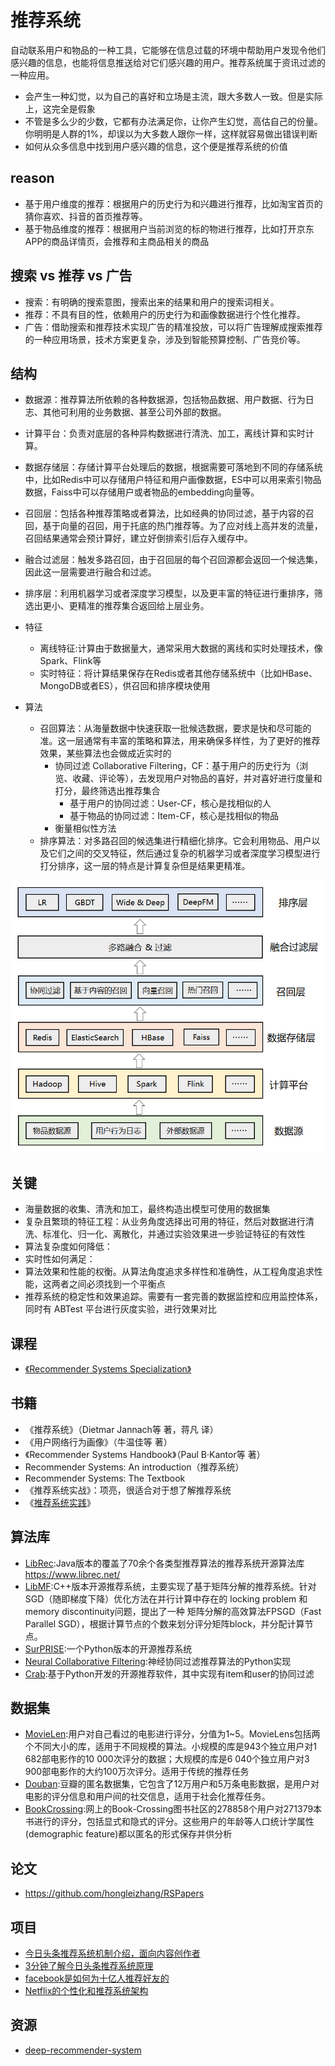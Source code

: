# 推荐系统

自动联系用户和物品的一种工具，它能够在信息过载的环境中帮助用户发现令他们感兴趣的信息，也能将信息推送给对它们感兴趣的用户。推荐系统属于资讯过滤的一种应用。

* 会产生一种幻觉，以为自己的喜好和立场是主流，跟大多数人一致。但是实际上，这完全是假象
* 不管是多么少的少数，它都有办法满足你，让你产生幻觉，高估自己的份量。你明明是人群的1%，却误以为大多数人跟你一样，这样就容易做出错误判断
* 如何从众多信息中找到用户感兴趣的信息，这个便是推荐系统的价值

## reason

* 基于用户维度的推荐：根据用户的历史行为和兴趣进行推荐，比如淘宝首页的猜你喜欢、抖音的首页推荐等。
* 基于物品维度的推荐：根据用户当前浏览的标的物进行推荐，比如打开京东APP的商品详情页，会推荐和主商品相关的商品

## 搜索 vs 推荐 vs 广告

* 搜索：有明确的搜索意图，搜索出来的结果和用户的搜索词相关。
* 推荐：不具有目的性，依赖用户的历史行为和画像数据进行个性化推荐。
* 广告：借助搜索和推荐技术实现广告的精准投放，可以将广告理解成搜索推荐的一种应用场景，技术方案更复杂，涉及到智能预算控制、广告竞价等。

## 结构

* 数据源：推荐算法所依赖的各种数据源，包括物品数据、用户数据、行为日志、其他可利用的业务数据、甚至公司外部的数据。
* 计算平台：负责对底层的各种异构数据进行清洗、加工，离线计算和实时计算。
* 数据存储层：存储计算平台处理后的数据，根据需要可落地到不同的存储系统中，比如Redis中可以存储用户特征和用户画像数据，ES中可以用来索引物品数据，Faiss中可以存储用户或者物品的embedding向量等。
* 召回层：包括各种推荐策略或者算法，比如经典的协同过滤，基于内容的召回，基于向量的召回，用于托底的热门推荐等。为了应对线上高并发的流量，召回结果通常会预计算好，建立好倒排索引后存入缓存中。
* 融合过滤层：触发多路召回，由于召回层的每个召回源都会返回一个候选集，因此这一层需要进行融合和过滤。
* 排序层：利用机器学习或者深度学习模型，以及更丰富的特征进行重排序，筛选出更小、更精准的推荐集合返回给上层业务。


* 特征
  - 离线特征:计算由于数据量大，通常采用大数据的离线和实时处理技术，像Spark、Flink等
  - 实时特征：将计算结果保存在Redis或者其他存储系统中（比如HBase、MongoDB或者ES），供召回和排序模块使用
* 算法
  - 召回算法：从海量数据中快速获取一批候选数据，要求是快和尽可能的准。这一层通常有丰富的策略和算法，用来确保多样性，为了更好的推荐效果，某些算法也会做成近实时的
    + 协同过滤 Collaborative Filtering，CF：基于用户的历史行为（浏览、收藏、评论等），去发现用户对物品的喜好，并对喜好进行度量和打分，最终筛选出推荐集合
      * 基于用户的协同过滤：User-CF，核心是找相似的人
      * 基于物品的协同过滤：Item-CF，核心是找相似的物品
    + 衡量相似性方法
  - 排序算法：对多路召回的候选集进行精细化排序。它会利用物品、用户以及它们之间的交叉特征，然后通过复杂的机器学习或者深度学习模型进行打分排序，这一层的特点是计算复杂但是结果更精准。

![推荐系统的整体架构](../_static/rs_construct.png "Optional title")

## 关键

* 海量数据的收集、清洗和加工，最终构造出模型可使用的数据集
* 复杂且繁琐的特征工程：从业务角度选择出可用的特征，然后对数据进行清洗、标准化、归一化、离散化，并通过实验效果进一步验证特征的有效性
* 算法复杂度如何降低：
* 实时性如何满足：
* 算法效果和性能的权衡。从算法角度追求多样性和准确性，从工程角度追求性能，这两者之间必须找到一个平衡点
* 推荐系统的稳定性和效果追踪。需要有一套完善的数据监控和应用监控体系，同时有 ABTest 平台进行灰度实验，进行效果对比

## 课程

* [《Recommender Systems Specialization》](https://www.coursera.org/specializations/recommender-systems)

## 书籍

* 《推荐系统》（Dietmar Jannach等 著，蒋凡 译）
* 《用户网络行为画像》（牛温佳等 著）
* 《Recommender Systems Handbook》（Paul B·Kantor等 著）
* Recommender Systems: An introduction（推荐系统）
* Recommender Systems: The Textbook
* 《推荐系统实战》：项亮，很适合对于想了解推荐系统
* 《[推荐系统实践](https://www.amazon.cn/gp/product/B008AK5YJO)》

## 算法库

* [LibRec](https://github.com/guoguibing/librec):Java版本的覆盖了70余个各类型推荐算法的推荐系统开源算法库 <https://www.librec.net/>
* [LibMF](http://www.csie.ntu.edu.tw/~cjlin/libmf/):C++版本开源推荐系统，主要实现了基于矩阵分解的推荐系统。针对SGD（随即梯度下降）优化方法在并行计算中存在的 locking problem 和 memory discontinuity问题，提出了一种 矩阵分解的高效算法FPSGD（Fast Parallel SGD），根据计算节点的个数来划分评分矩阵block，并分配计算节点。
* [SurPRISE](http://surpriselib.com/):一个Python版本的开源推荐系统
* [Neural Collaborative Filtering](https://github.com/hexiangnan/neural_collaborative_filtering):神经协同过滤推荐算法的Python实现
* [Crab](http://muricoca.github.io/crab/):基于Python开发的开源推荐软件，其中实现有item和user的协同过滤

## 数据集

+ [MovieLen](https://grouplens.org/datasets/movielens/):用户对自己看过的电影进行评分，分值为1~5。MovieLens包括两个不同大小的库，适用于不同规模的算法。小规模的库是943个独立用户对1 682部电影作的10 000次评分的数据；大规模的库是6 040个独立用户对3 900部电影作的大约100万次评分。适用于传统的推荐任务
+ [Douban](https://www.cse.cuhk.edu.hk/irwin.king.new/pub/data/douban):豆瓣的匿名数据集，它包含了12万用户和5万条电影数据，是用户对电影的评分信息和用户间的社交信息，适用于社会化推荐任务。
+ [BookCrossing](http://www2.informatik.uni-freiburg.de/~cziegler/BX/):网上的Book-Crossing图书社区的278858个用户对271379本书进行的评分，包括显式和隐式的评分。这些用户的年龄等人口统计学属性(demographic feature)都以匿名的形式保存并供分析

## 论文

* <https://github.com/hongleizhang/RSPapers>

## 项目

+ [今日头条推荐系统机制介绍，面向内容创作者](https://v.qq.com/x/page/f0800qavik7.html?)
+ [3分钟了解今日头条推荐系统原理](https://v.qq.com/x/page/g05349lb80j.html)
+ [facebook是如何为十亿人推荐好友的](https://code.facebook.com/posts/861999383875667/recommending-items-to-more-than-a-billion-people/)
+ [Netflix的个性化和推荐系统架构](http://techblog.netflix.com/2013/03/system-architectures-for.html)

## 资源

* [deep-recommender-system](https://github.com/chocoluffy/deep-recommender-system)
